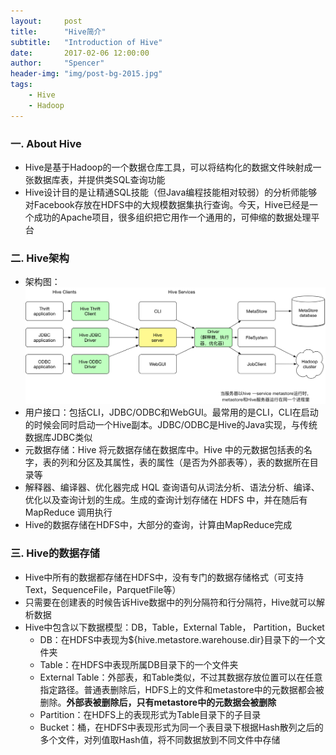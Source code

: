 ```yaml
---
layout:     post
title:      "Hive简介"
subtitle:   "Introduction of Hive"
date:       2017-02-06 12:00:00
author:     "Spencer"
header-img: "img/post-bg-2015.jpg"
tags:
    - Hive
    - Hadoop
---
```



### 一. About Hive
* Hive是基于Hadoop的一个数据仓库工具，可以将结构化的数据文件映射成一张数据库表，并提供类SQL查询功能
* Hive设计目的是让精通SQL技能（但Java编程技能相对较弱）的分析师能够对Facebook存放在HDFS中的大规模数据集执行查询。今天，Hive已经是一个成功的Apache项目，很多组织把它用作一个通用的，可伸缩的数据处理平台

### 二. Hive架构
* 架构图：
![hivestructure2.png](/img/in-post/post-js-version/hivestructure2.png)
* 用户接口：包括CLI，JDBC/ODBC和WebGUI。最常用的是CLI，CLI在启动的时候会同时启动一个Hive副本。JDBC/ODBC是Hive的Java实现，与传统数据库JDBC类似
* 元数据存储：Hive 将元数据存储在数据库中。Hive 中的元数据包括表的名字，表的列和分区及其属性，表的属性（是否为外部表等），表的数据所在目录等
* 解释器、编译器、优化器完成 HQL 查询语句从词法分析、语法分析、编译、优化以及查询计划的生成。生成的查询计划存储在 HDFS 中，并在随后有 MapReduce 调用执行
* Hive的数据存储在HDFS中，大部分的查询，计算由MapReduce完成

### 三. Hive的数据存储
* Hive中所有的数据都存储在HDFS中，没有专门的数据存储格式（可支持Text，SequenceFile，ParquetFile等）
* 只需要在创建表的时候告诉Hive数据中的列分隔符和行分隔符，Hive就可以解析数据
* Hive中包含以下数据模型：DB，Table，External Table， Partition，Bucket
    * DB：在HDFS中表现为${hive.metastore.warehouse.dir}目录下的一个文件夹
    * Table：在HDFS中表现所属DB目录下的一个文件夹
    * External Table：外部表，和Table类似，不过其数据存放位置可以在任意指定路径。普通表删除后，HDFS上的文件和metastore中的元数据都会被删除。**外部表被删除后，只有metastore中的元数据会被删除**
    * Partition：在HDFS上的表现形式为Table目录下的子目录
    * Bucket：桶，在HDFS中表现形式为同一个表目录下根据Hash散列之后的多个文件，对列值取Hash值，将不同数据放到不同文件中存储
